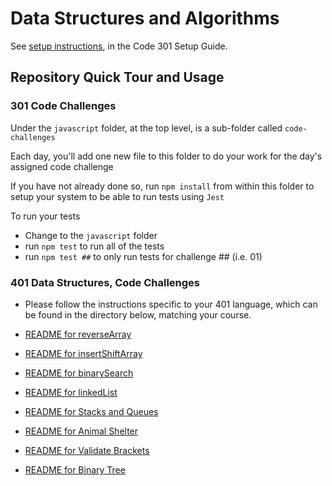 # Data Structures and Algorithms

See [setup instructions](https://codefellows.github.io/setup-guide/code-301/3-code-challenges), in the Code 301 Setup Guide.

## Repository Quick Tour and Usage

### 301 Code Challenges

Under the `javascript` folder, at the top level, is a sub-folder called `code-challenges`

Each day, you'll add one new file to this folder to do your work for the day's assigned code challenge

If you have not already done so, run `npm install` from within this folder to setup your system to be able to run tests using `Jest`

To run your tests

- Change to the `javascript` folder
- run `npm test` to run all of the tests
- run `npm test ##` to only run tests for challenge ## (i.e. 01)

### 401 Data Structures, Code Challenges

- Please follow the instructions specific to your 401 language, which can be found in the directory below, matching your course.

- [README for reverseArray](./reverseArray/README.md)
- [README for insertShiftArray](./insertShiftArray/README.md)
- [README for binarySearch](./binarySearch/README.md)
- [README for linkedList](java/datastructures/lib/src/main/java/datastructures/linkedlist/README.md)
- [README for Stacks and Queues](java/datastructures/lib/src/main/java/datastructures/stacksandqueues/README.md)
- [README for Animal Shelter](java/datastructures/lib/src/main/java/datastructures/animalshelter/README.md)
- [README for Validate Brackets](java/datastructures/lib/src/main/java/datastructures/brackets/README.md)
- [README for Binary Tree](java/datastructures/lib/src/main/java/datastructures/tree/README.md)

